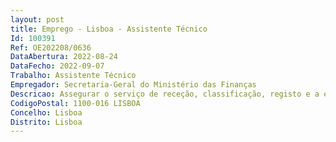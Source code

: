 ```yaml
--- 
layout: post
title: Emprego - Lisboa - Assistente Técnico
Id: 100391
Ref: OE202208/0636
DataAbertura: 2022-08-24
DataFecho: 2022-09-07
Trabalho: Assistente Técnico
Empregador: Secretaria-Geral do Ministério das Finanças
Descricao: Assegurar o serviço de receção, classificação, registo e a expedição da correspondência dos gabinetes, da Secretaria Geral do Ministério das Finanças e das estruturas e serviços aos quais aquela Secretaria Geral preste apoio.
CodigoPostal: 1100-016 LISBOA
Concelho: Lisboa
Distrito: Lisboa
--- 
```

